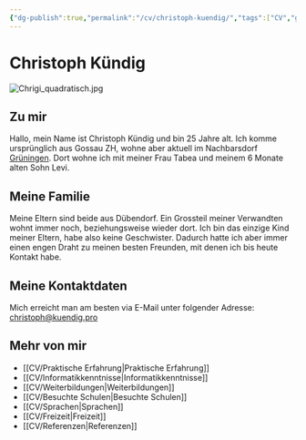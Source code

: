 ```yaml
---
{"dg-publish":true,"permalink":"/cv/christoph-kuendig/","tags":["CV","gardenEntry"]}
---
```



# Christoph Kündig

![Chrigi_quadratisch.jpg](/img/user/CV/Chrigi_quadratisch.jpg)

## Zu mir

Hallo, mein Name ist Christoph Kündig und bin 25 Jahre alt. Ich komme ursprünglich aus Gossau ZH, wohne aber aktuell im Nachbarsdorf [Grüningen](https://g.co/kgs/Mo9JAo). Dort wohne ich mit meiner Frau Tabea und meinem 6 Monate alten Sohn Levi.

## Meine Familie

Meine Eltern sind beide aus Dübendorf. Ein Grossteil meiner Verwandten wohnt immer noch, beziehungsweise wieder dort. Ich bin das einzige Kind meiner Eltern, habe also keine Geschwister. Dadurch hatte ich aber immer einen engen Draht zu meinen besten Freunden, mit denen ich bis heute Kontakt habe.

## Meine Kontaktdaten

Mich erreicht man am besten via E-Mail unter folgender Adresse:
	christoph@kuendig.pro

## Mehr von mir

- [[CV/Praktische Erfahrung\|Praktische Erfahrung]]
- [[CV/Informatikkenntnisse\|Informatikkenntnisse]]
- [[CV/Weiterbildungen\|Weiterbildungen]]
- [[CV/Besuchte Schulen\|Besuchte Schulen]]
- [[CV/Sprachen\|Sprachen]]
- [[CV/Freizeit\|Freizeit]]
- [[CV/Referenzen\|Referenzen]]
